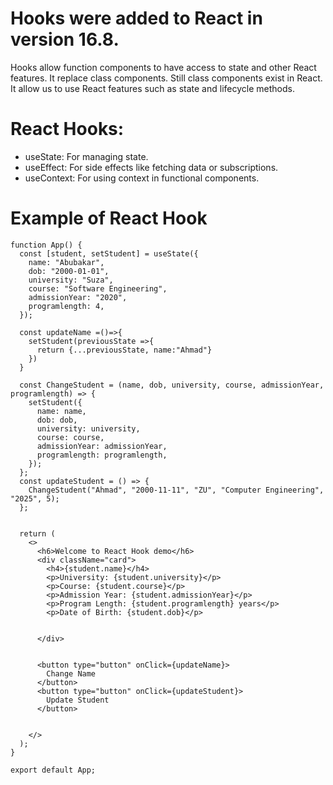 # Hooks were added to React in version 16.8.

Hooks allow function components to have access to state and other React features. It replace class components. Still class components exist in React.
It allow us to use React features such as state and lifecycle methods.

# React Hooks:
 - useState: For managing state.
 - useEffect: For side effects like fetching data or subscriptions.
 - useContext: For using context in functional components.

# Example of React Hook
```
function App() {
  const [student, setStudent] = useState({
    name: "Abubakar",
    dob: "2000-01-01",
    university: "Suza",
    course: "Software Engineering",
    admissionYear: "2020",
    programlength: 4,
  });

  const updateName =()=>{
    setStudent(previousState =>{
      return {...previousState, name:"Ahmad"}
    })
  }

  const ChangeStudent = (name, dob, university, course, admissionYear, programlength) => {
    setStudent({
      name: name,
      dob: dob,
      university: university,
      course: course,
      admissionYear: admissionYear,
      programlength: programlength,
    });
  };
  const updateStudent = () => {
    ChangeStudent("Ahmad", "2000-11-11", "ZU", "Computer Engineering", "2025", 5);
  };
 
  
  return (
    <>
      <h6>Welcome to React Hook demo</h6>
      <div className="card">
        <h4>{student.name}</h4>
        <p>University: {student.university}</p>
        <p>Course: {student.course}</p>
        <p>Admission Year: {student.admissionYear}</p>
        <p>Program Length: {student.programlength} years</p>
        <p>Date of Birth: {student.dob}</p>


      </div>
     
   
      <button type="button" onClick={updateName}>
        Change Name
      </button>
      <button type="button" onClick={updateStudent}>
        Update Student
      </button>

      
    </>
  );
}

export default App;
```
